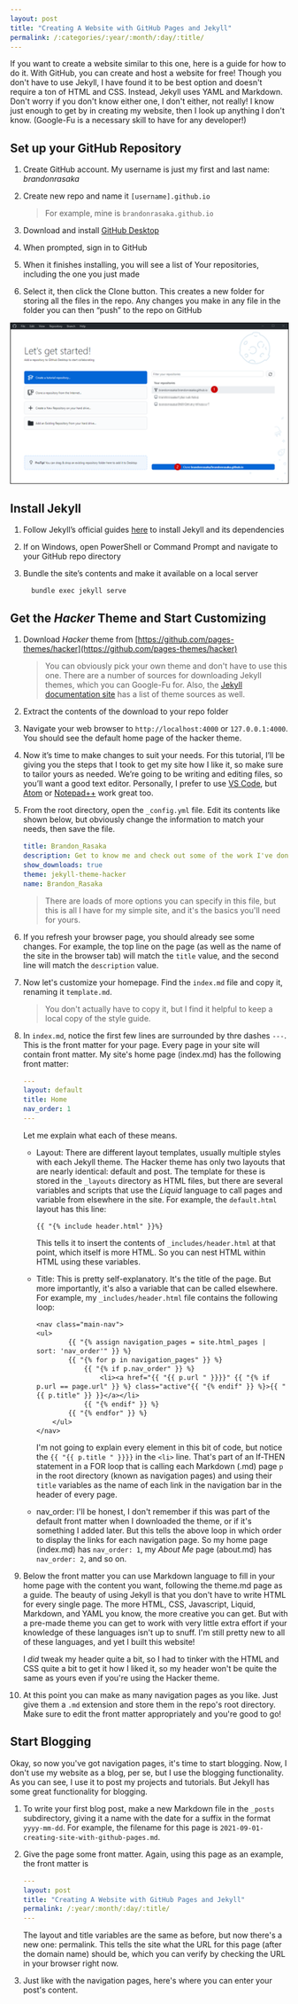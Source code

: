 ```yaml
---
layout: post
title: "Creating A Website with GitHub Pages and Jekyll"
permalink: /:categories/:year/:month/:day/:title/
---
```


If you want to create a website similar to this one, here is a guide for how to do it. With GitHub, you can create and host a website for free! Though you don't have to use Jekyll, I have found it to be best option and doesn't require a ton of HTML and CSS. Instead, Jekyll uses YAML and Markdown. Don't worry if you don't know either one, I don't either, not really! I know just enough to get by in creating my website, then I look up anything I don't know. (Google-Fu is a necessary skill to have for any developer!)

## Set up your GitHub Repository

1. Create GitHub account. My username is just my first and last name: _brandonrasaka_

1. Create new repo and name it `[username].github.io`

    > For example, mine is `brandonrasaka.github.io`

1. Download and install [GitHub Desktop](https://desktop.github.com/)

1. When prompted, sign in to GitHub

1. When it finishes installing, you will see a list of Your repositories, including the one you just made

1. Select it, then click the Clone button. This creates a new folder for storing all the files in the repo. Any changes you make in any file in the folder you can then “push” to the repo on GitHub

![Select repo from GitHub Desktop start screen](/assets/images/github-pages/github-desktop-start.png)

## Install Jekyll

1. Follow Jekyll’s official guides [here](https://jekyllrb.com/docs/installation/) to install Jekyll and its dependencies

1. If on Windows, open PowerShell or Command Prompt and navigate to your GitHub repo directory

1. Bundle the site’s contents and make it available on a local server

    <pre><code><span style="color:rgba(255, 255, 255, 0.5)">></span> bundle exec jekyll serve</code></pre>

## Get the *Hacker* Theme and Start Customizing

1. Download *Hacker* theme from [https://github.com/pages-themes/hacker](https://github.com/pages-themes/hacker)

    > You can obviously pick your own theme and don't have to use this one. There are a number of sources for downloading Jekyll themes, which you can Google-Fu for. Also, the [Jekyll documentation site](https://jekyllrb.com/docs/themes/) has a list of theme sources as well.

1. Extract the contents of the download to your repo folder

1. Navigate your web browser to `http://localhost:4000` or `127.0.0.1:4000`. You should see the default home page of the hacker theme.

1. Now it’s time to make changes to suit your needs. For this tutorial, I’ll be giving you the steps that I took to get my site how I like it, so make sure to tailor yours as needed. We’re going to be writing and editing files, so you’ll want a good text editor. Personally, I prefer to use [VS Code](https://code.visualstudio.com/download), but [Atom](https://atom.io/) or [Notepad++](https://notepad-plus-plus.org/downloads/) work great too.

1. From the root directory, open the `_config.yml` file. Edit its contents like shown below, but obviously change the information to match your needs, then save the file.

    ```yaml
    title: Brandon_Rasaka
    description: Get to know me and check out some of the work I've done.
    show_downloads: true
    theme: jekyll-theme-hacker
    name: Brandon_Rasaka
    ```

    > There are loads of more options you can specify in this file, but this is all I have for my simple site, and it's the basics you'll need for yours.

1. If you refresh your browser page, you should already see some changes. For example, the top line on the page (as well as the name of the site in the browser tab) will match the `title` value, and the second line will match the `description` value.

1. Now let's customize your homepage. Find the `index.md` file and copy it, renaming it `template.md`.

    > You don't actually have to copy it, but I find it helpful to keep a local copy of the style guide.

1. In `index.md`, notice the first few lines are surrounded by thre dashes `---`. This is the front matter for your page. Every page in your site will contain front matter. My site's home page (index.md) has the following front matter:

    ```yaml
    ---
    layout: default
    title: Home
    nav_order: 1
    ---
    ```
    
    Let me explain what each of these means.

    * Layout: There are different layout templates, usually multiple styles with each Jekyll theme. The Hacker theme has only two layouts that are nearly identical: default and post. The template for these is stored in the `_layouts` directory as HTML files, but there are several variables and scripts that use the _Liquid_ language to call pages and variable from elsewhere in the site. For example, the `default.html` layout has this line: 

        ```liquid
        {{ "{% include header.html" }}%}
        ```
    
        This tells it to insert the contents of `_includes/header.html` at that point, which itself is more HTML. So you can nest HTML within HTML using these variables.

    * Title: This is pretty self-explanatory. It's the title of the page. But more importantly, it's also a variable that can be called elsewhere. For example, my `_includes/header.html` file contains the following loop:

        ```liquid
        <nav class="main-nav">
        <ul>
                {{ "{% assign navigation_pages = site.html_pages | sort: 'nav_order'" }} %}
                {{ "{% for p in navigation_pages" }} %}
                    {{ "{% if p.nav_order" }} %}
                        <li><a href="{{ "{{ p.url " }}}}" {{ "{% if p.url == page.url" }} %} class="active"{{ "{% endif" }} %}>{{ "{{ p.title" }} }}</a></li>
                    {{ "{% endif" }} %}
                {{ "{% endfor" }} %}
            </ul>
        </nav>
        ```

        I'm not going to explain every element in this bit of code, but notice the `{{ "{{ p.title " }}}}` in the `<li>` line. That's part of an If-THEN statement in a FOR loop that is calling each Markdown (.md) page `p` in the root directory (known as navigation pages) and using their `title` variables as the name of each link in the navigation bar in the header of every page.

    * nav_order: I'll be honest, I don't remember if this was part of the default front matter when I downloaded the theme, or if it's something I added later. But this tells the above loop in which order to display the links for each navigation page. So my home page (index.md) has `nav_order: 1`, my _About Me_ page (about.md) has `nav_order: 2`, and so on.

1. Below the front matter you can use Markdown language to fill in your home page with the content you want, following the theme.md page as a guide. The beauty of using Jekyll is that you don't have to write HTML for every single page. The more HTML, CSS, Javascript, Liquid, Markdown, and YAML you know, the more creative you can get. But with a pre-made theme you can get to work with very little extra effort if your knowledge of these languages isn't up to snuff. I'm still pretty new to all of these languages, and yet I built this website!

    I _did_ tweak my header quite a bit, so I had to tinker with the HTML and CSS quite a bit to get it how I liked it, so my header won't be quite the same as yours even if you're using the Hacker theme.

1. At this point you can make as many navigation pages as you like. Just give them a `.md` extension and store them in the repo's root directory. Make sure to edit the front matter appropriately and you're good to go!

## Start Blogging

Okay, so now you've got navigation pages, it's time to start blogging. Now, I don't use my website as a blog, per se, but I use the blogging functionality. As you can see, I use it to post my projects and tutorials. But Jekyll has some great functionality for blogging.

1. To write your first blog post, make a new Markdown file in the `_posts` subdirectory, giving it a name with the date for a suffix in the format `yyyy-mm-dd`. For example, the filename for this page is `2021-09-01-creating-site-with-github-pages.md`.

1. Give the page some front matter. Again, using this page as an example, the front matter is

    ```yaml
    ---
    layout: post
    title: "Creating A Website with GitHub Pages and Jekyll"
    permalink: /:year/:month/:day/:title/
    ---
    ```

    The layout and title variables are the same as before, but now there's a new one: permalink. This tells the site what the URL for this page (after the domain name) should be, which you can verify by checking the URL in your browser right now.

1. Just like with the navigation pages, here's where you can enter your post's content.